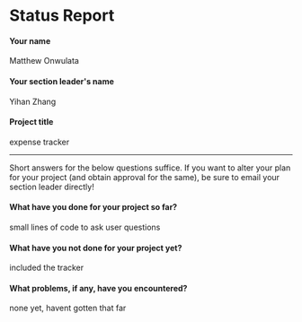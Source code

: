 # Status Report

#### Your name

Matthew Onwulata 

#### Your section leader's name

Yihan Zhang

#### Project title
 expense tracker 


***

Short answers for the below questions suffice. If you want to alter your plan for your project (and obtain approval for the same), be sure to email your section leader directly!

#### What have you done for your project so far?

small lines of code to ask user questions

#### What have you not done for your project yet?

included the tracker 

#### What problems, if any, have you encountered?

none yet, havent gotten that far
